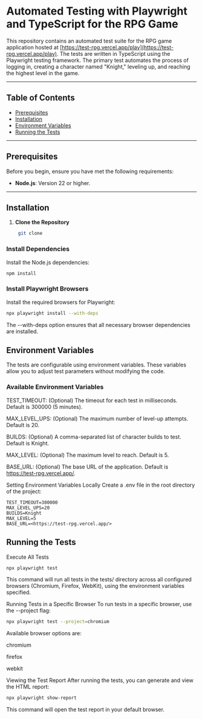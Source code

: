
# Automated Testing with Playwright and TypeScript for the RPG Game

This repository contains an automated test suite for the RPG game application hosted at [https://test-rpg.vercel.app/play](https://test-rpg.vercel.app/play). The tests are written in TypeScript using the Playwright testing framework. The primary test automates the process of logging in, creating a character named "Knight," leveling up, and reaching the highest level in the game.

---

## Table of Contents

- [Prerequisites](#prerequisites)
- [Installation](#installation)
- [Environment Variables](#environment-variables)
- [Running the Tests](#running-the-tests)



---

## Prerequisites

Before you begin, ensure you have met the following requirements:

- **Node.js**: Version 22 or higher.

---

## Installation

1. **Clone the Repository**

   ```bash
    git clone
    ```

### Install Dependencies

Install the Node.js dependencies:

```bash
npm install
```

### Install Playwright Browsers

Install the required browsers for Playwright:

```bash
npx playwright install --with-deps
```

The --with-deps option ensures that all necessary browser dependencies are installed.

## Environment Variables
The tests are configurable using environment variables. These variables allow you to adjust test parameters without modifying the code.

### Available Environment Variables

TEST_TIMEOUT: (Optional) The timeout for each test in milliseconds. Default is 300000 (5 minutes).

MAX_LEVEL_UPS: (Optional) The maximum number of level-up attempts. Default is 20.

BUILDS: (Optional) A comma-separated list of character builds to test. Default is Knight.

MAX_LEVEL: (Optional) The maximum level to reach. Default is 5.

BASE_URL: (Optional) The base URL of the application. Default is <https://test-rpg.vercel.app/>.

Setting Environment Variables Locally
Create a .env file in the root directory of the project:

```env
TEST_TIMEOUT=300000
MAX_LEVEL_UPS=20
BUILDS=Knight
MAX_LEVEL=5
BASE_URL=<https://test-rpg.vercel.app/>
```

## Running the Tests

Execute All Tests

```bash
npx playwright test
```

This command will run all tests in the tests/ directory across all configured browsers (Chromium, Firefox, WebKit), using the environment variables specified.

Running Tests in a Specific Browser
To run tests in a specific browser, use the --project flag:

```bash
npx playwright test --project=chromium
```

Available browser options are:

chromium

firefox

webkit

Viewing the Test Report
After running the tests, you can generate and view the HTML report:

```bash
npx playwright show-report
```

This command will open the test report in your default browser.
